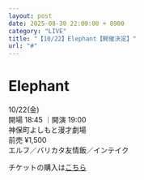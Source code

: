 ```yaml
---
layout: post
date: 2025-08-30 22:00:00 + 0900
category: "LIVE"
title: "【10/22】Elephant【開催決定】"
url: "#"
---
```


# Elephant<br>

<i class="fa-regular fa-calendar-alt"></i> 10/22(金)<br>
<i class="fa-regular fa-clock"></i> 開場 18:45 ｜開演 19:00 <br>
<i class="fa-solid fa-location-dot"></i> 神保町よしもと漫才劇場 <br>
<i class="fa-solid fa-ticket"></i> 前売 ¥1,500<br>
<i class="fa-solid fa-users"></i> エルフ／バリカタ友情飯／インテイク

チケットの購入は<a href="https://ticket.fany.lol/event/detail/6737/21081?utm_medium=schedule&utm_source=jimbocho_manzaigekijyo&utm_campaign=Elephant" target="_blank">こちら</a>
